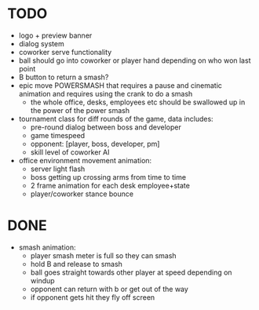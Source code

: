 # TODO
- logo + preview banner
- dialog system
- coworker serve functionality
- ball should go into coworker or player hand depending on who won last point
- B button to return a smash?
- epic move POWERSMASH that requires a pause and cinematic animation and requires using the crank to do a smash
	- the whole office, desks, employees etc should be swallowed up in the power of the power smash
- tournament class for diff rounds of the game, data includes:
	- pre-round dialog between boss and developer
	- game timespeed
	- opponent: [player, boss, developer, pm]
	- skill level of coworker AI
- office environment movement animation:
	- server light flash
	- boss getting up crossing arms from time to time
	- 2 frame animation for each desk employee+state
	- player/coworker stance bounce

# DONE
- smash animation:
	- player smash meter is full so they can smash
	- hold B and release to smash
	- ball goes straight towards other player at speed depending on windup
	- opponent can return with b or get out of the way
	- if opponent gets hit they fly off screen
